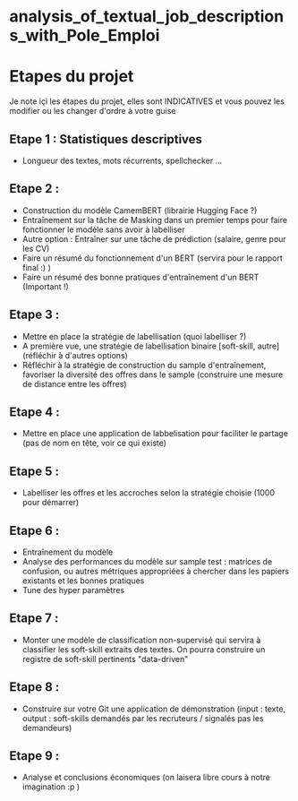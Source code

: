 # analysis_of_textual_job_descriptions_with_Pole_Emploi

# Etapes du projet 
Je note içi les étapes du projet, elles sont INDICATIVES et vous pouvez les modifier ou les changer d'ordre à votre guise

## Etape 1 : Statistiques descriptives 
- Longueur des textes, mots récurrents, spellchecker ... 

## Etape 2 : 
- Construction du modèle CamemBERT (librairie Hugging Face ?) 
- Entraînement sur la tâche de Masking dans un premier temps pour faire fonctionner le modèle sans avoir à labelliser 
- Autre option : Entraîner sur une tâche de prédiction (salaire, genre pour les CV)
- Faire un résumé du fonctionnement d'un BERT (servira pour le rapport final :) ) 
- Faire un résumé des bonne pratiques d'entraînement d'un BERT (Important !) 

## Etape 3 : 
- Mettre en place la stratégie de labellisation (quoi labelliser ?) 
- A première vue, une stratégie de labellisation binaire [soft-skill, autre] (réfléchir à d'autres options) 
- Réfléchir à la stratégie de construction du sample d'entraînement, favoriser la diversité des offres dans le sample (construire une mesure de distance entre les offres) 

## Etape 4 : 
- Mettre en place une application de labbelisation pour faciliter le partage (pas de nom en tête, voir ce qui existe)

## Etape 5 : 
- Labelliser les offres et les accroches selon la stratégie choisie (1000 pour démarrer)

## Etape 6 : 
- Entraînement du modèle
- Analyse des performances du modèle sur sample test : matrices de confusion, ou autres métriques appropriées à chercher dans les papiers existants et les bonnes pratiques 
- Tune des hyper paramètres 

## Etape 7 : 
- Monter une modèle de classification non-supervisé qui servira à classifier les soft-skill extraits des textes. On pourra construire un registre de soft-skill pertinents "data-driven"

## Etape 8 : 
- Construire sur votre Git une application de démonstration (input : texte, output : soft-skills demandés par les recruteurs / signalés pas les demandeurs) 

## Etape 9 : 
- Analyse et conclusions économiques (on laisera libre cours à notre imagination :p )
